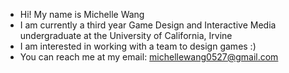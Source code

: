 - Hi! My name is Michelle Wang
- I am currently a third year Game Design and Interactive Media undergraduate at the University of California, Irvine
- I am interested in working with a team to design games :)
- You can reach me at my email: michellewang0527@gmail.com


